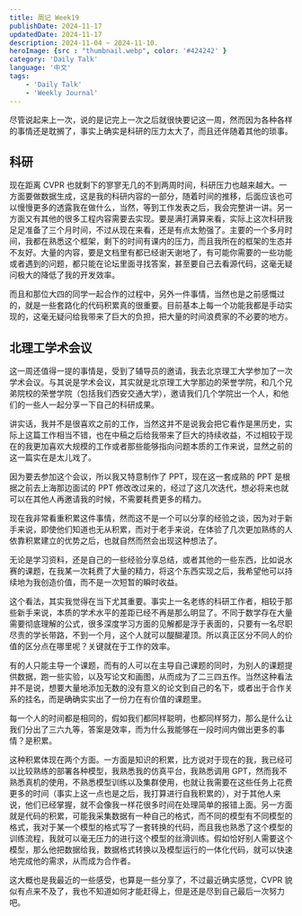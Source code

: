 ```yaml
---
title: 周记 Week19
publishDate: 2024-11-17
updatedDate: 2024-11-17
description: 2024-11-04 ~ 2024-11-10.
heroImage: {src : "thumbnail.webp", color: '#424242' }
category: 'Daily Talk'
language: '中文'
tags:
    - 'Daily Talk'
    - 'Weekly Journal'
---
```


尽管说起来上一次，说的是记完上一次之后就很快要记这一周，然而因为各种各样的事情还是耽搁了，事实上确实是科研的压力太大了，而且还伴随着其他的琐事。

## 科研

现在距离 CVPR 也就剩下的寥寥无几的不到两周时间，科研压力也越来越大。一方面要做数据生成，这是我的科研内容的一部分，随着时间的推移，后面应该也可以慢慢更多的透露我在做什么，当然，等到工作发表之后，我会完整讲一讲。另一方面又有其他的很多工程内容需要去实现。要是满打满算来看，实际上这次科研我足足准备了三个月时间，不过从现在来看，还是有点太勉强了。主要的一个多月时间，我都在熟悉这个框架，剩下的时间有课内的压力，而且我所在的框架的生态并不友好。大量的内容，要是文档里有都已经谢天谢地了，有可能你需要的一些功能或者遇到的问题，都只能在论坛里面寻找答案，甚至要自己去看源代码，这毫无疑问极大的降低了我的开发效率。

而且和那位大四的同学一起合作的过程中，另外一件事情，当然也是之前感慨过的，就是一些套路化的代码积累真的很重要。目前基本上每一个功能我都是手动实现的，这毫无疑问给我带来了巨大的负担，把大量的时间浪费家的不必要的地方。

## 北理工学术会议

这一周还值得一提的事情是，受到了辅导员的邀请，我去北京理工大学参加了一次学术会议。与其说是学术会议，其实就是北京理工大学那边的荣誉学院，和几个兄弟院校的荣誉学院（包括我们西安交通大学），邀请我们几个学院出一个人，和他们的一些人一起分享一下自己的科研成果。

讲实话，我并不是很喜欢之前的工作，当然这并不是说我会把它看作是黑历史，实际上这篇工作相当不错，也在中稿之后给我带来了巨大的持续收益，不过相较于现在的我更加喜欢大规模的工作或者那些能够指向问题本质的工作来说，显然之前的这一篇实在是太儿戏了。

因为要去参加这个会议，所以我又特意制作了 PPT，现在这一套成熟的 PPT 是根据之前去上海那边面试的 PPT 修改改过来的，经过了这几次迭代，想必将来也就可以在其他人再邀请我的时候，不需要耗费更多的精力。

现在我非常看重积累这件事情，然而这不是一个可以分享的经验之谈，因为对于新手来说，即使他们知道也无从积累，而对于老手来说，在体验了几次更加熟练的人依靠积累建立的优势之后，也就自然而然会出现这种想法了。

无论是学习资料，还是自己的一些经验分享总结，或者其他的一些东西，比如说水赛的课题，在我某一次耗费了大量的精力，将这个东西实现之后，我希望他可以持续地为我创造价值，而不是一次短暂的瞬时收益。

这个看法，其实我觉得在当下尤其重要。事实上一名老练的科研工作者，相较于那些新手来说，本质的学术水平的差距已经不再是那么明显了。不同于数学存在大量需要彻底理解的公式，很多深度学习方面的见解都是浮于表面的，只要有一名尽职尽责的学长带路，不到一个月，这个人就可以醍醐灌顶。所以真正区分不同人的价值的区分点在哪里呢？关键就在于工作的效率。

有的人只能主导一个课题，而有的人可以在主导自己课题的同时，为别人的课题提供数据，跑一些实验，以及写论文和画图，从而成为了二三四五作。当然这种看法并不是说，想要大量地添加无数的没有意义的论文到自己的名下，或者出于合作关系的挂名，而是确确实实出了一份力在有价值的课题里。

每一个人的时间都是相同的，假如我们都同样聪明，也都同样努力，那么是什么让我们分出了三六九等，答案是效率，而为什么我能够在一段时间内做出更多的事情？是积累。

这种积累体现在两个方面。一方面是知识的积累，比方说对于现在的我，我已经可以比较熟练的部署各种模型，我熟悉我的仿真平台，我熟悉调用 GPT，然而我不熟悉真机的使用，不熟悉模型训练以及集群使用，也就让我需要在这些任务上花费更多的时间（事实上这一点也是之后，我打算进行自我积累的），对于其他人来说，他们已经掌握，就不会像我一样花很多时间在处理简单的报错上面。另一方面就是代码的积累，可能我采集数据有一种自己的格式，而不同的模型有不同模型的格式，我对于某一个模型的格式写了一套转换的代码，而且我也熟悉了这个模型的训练流程，我就可以毫无压力的进行这个模型的丝滑训练。假如恰好别人需要这个模型，那么他把数据给我，数据格式转换以及模型运行的一体化代码，就可以快速地完成他的需求，从而成为合作者。

这大概也是我最近的一些感受，也算是一些分享了，不过最近确实感觉，CVPR 貌似有点来不及了，我也不知道如何才能赶得上，但是还是尽到自己最后一次努力吧。